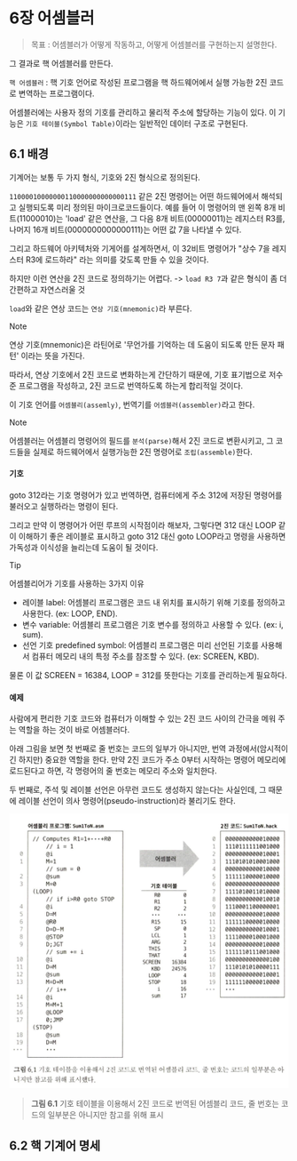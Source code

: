 # 6장 어셈블러

> 목표 : 어셈블러가 어떻게 작동하고, 어떻게 어셈블러를 구현하는지 설명한다.

그 결과로 핵 어셈블러를 만든다.

`핵 어셈블러` : 핵 기호 언어로 작성된 프로그램을 핵 하드웨어에서 실행 가능한 2진 코드로 변역하는 프로그램이다.

어셈블러에는 사용자 정의 기호를 관리하고 물리적 주소에 할당하는 기능이 있다.
이 기능은 `기호 테이블(Symbol Table)`이라는 일반적인 데이터 구조로 구현된다.

## 6.1 배경

기계어는 보통 두 가지 형식, 기호와 2진 형식으로 정의된다.

`11000010000000110000000000000111` 같은 2진 명령어는 어떤 하드웨어에서 해석되고 실행되도록 미리 정의된 마이크로코드들이다. 예를 들어 이 명령어의 맨 왼쪽 8개 비트(11000010)는 'load' 같은 연산을, 그 다음 8개 비트(00000011)는 레지스터 R3를, 나머지 16개 비트(0000000000000111)는 어떤 값 7을 나타낼 수 있다.

그리고 하드웨어 아키텍처와 기게어를 설계하면서, 이 32비트 명령어가 "상수 7을 레지스터 R3에 로드하라" 라는 의미를 갖도록 만들 수 있을 것이다.

하지만 이런 연산을 2진 코드로 정의하기는 어렵다. -> `load R3 7`과 같은 형식이 좀 더 간편하고 자연스러울 것

`load`와 같은 연상 코드는 `연상 기호(mnemonic)`라 부른다.

> [!NOTE]
> 연상 기호(mnemonic)은 라틴어로 '무언가를 기억하는 데 도움이 되도록 만든 문자 패턴' 이라는 뜻을 가진다.

따라서, 연상 기호에서 2진 코드로 변화하는게 간단하기 때문에, 기호 표기법으로 저수준 프로그램을 작성하고, 2진 코드로 번역하도록 하는게 합리적일 것이다.

이 기호 언어를 `어셈블리(assemly)`, 번역기를 `어셈블러(assembler)`라고 한다.

> [!NOTE]
> 어셈블러는 어셈블리 명령어의 필드를 `분석(parse)`해서 2진 코드로 변환시키고, 그 코드들을 실제로 하드웨어에서 실행가능한 2진 명령어로 `조립(assemble)`한다.

#### 기호

goto 312라는 기호 명령어가 있고 번역하면, 컴퓨터에게 주소 312에 저장된 명령어를 불러오고 실행하라는 명령이 된다.

그리고 만약 이 명령어가 어떤 루프의 시작점이라 해보자, 그렇다면 312 대신 LOOP 같이 이해하기 좋은 레이블로 표시하고 goto 312 대신 goto LOOP라고 명령을 사용하면 가독성과 이식성을 늘리는데 도움이 될 것이다.

> [!TIP]
> 어셈블리어가 기호를 사용하는 3가지 이유

- 레이블 label: 어셈블리 프로그램은 코드 내 위치를 표시하기 위해 기호를
  정의하고 사용한다. (ex: LOOP, END).
- 변수 variable: 어셈블리 프로그램은 기호 변수를 정의하고 사용할 수 있다.
  (ex: i, sum).
- 선언 기호 predefined symbol: 어셈블리 프로그램은 미리 선언된 기호를 사용해서 컴퓨터 메모리 내의 특정 주소를 참조할 수 있다. (ex: SCREEN, KBD).

물론 이 값 SCREEN = 16384, LOOP = 312를 뜻한다는 기호를 관리하는게 필요하다.

#### 예제

사람에게 편리한 기호 코드와 컴퓨터가 이해할 수 있는 2진 코드 사이의 간극을 메워 주는 역할을 하는 것이 바로 어셈블러다.

아래 그림을 보면 첫 번째로 줄 번호는 코드의 일부가 아니지만, 번역 과정에서(암시적이긴 하지만) 중요한 역할을 한다. 만약 2진 코드가 주소 0부터 시작하는 명령어 메모리에 로드된다고 하면, 각 명령어의 줄 번호는 메모리 주소와 일치한다.

두 번째로, 주석 및 레이블 선언은 아무런 코드도 생성하지 않는다는 사실인데, 그 때문에 레이블 선언이 의사 명령어(pseudo-instruction)라 불리기도 한다.

![그림 6-1](./images/image6-1.png)

> **그림 6.1** 기호 테이블을 이용해서 2진 코드로 번역된 어셈블리 코드, 줄 번호는 코드의 일부분은 아니지만 참고를 위해 표시

## 6.2 핵 기계어 명세
